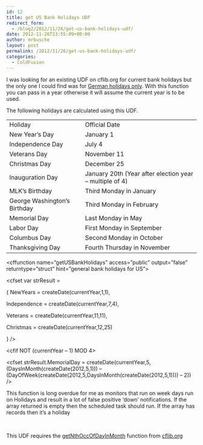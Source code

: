 ```yaml
---
id: 12
title: get US Bank Holidays UDF
redirect_form:
  - /blog2/2012/11/26/get-us-bank-holidays-udf/
date: 2012-11-26T23:55:09+00:00
author: mrbusche
layout: post
permalink: /2012/11/26/get-us-bank-holidays-udf/
categories:
  - ColdFusion
---
```

I was looking for an existing UDF on cflib.org for current bank holidays but the only one I could find was for <a href="http://cflib.org/udf/getBankHolidays" target="_blank">German holidays only</a>. With this function you can pass in a year otherwise it will assume the current year is to be used.

The following holidays are calculated using this UDF.

<table>
  <tr>
    <td>Holiday</td>
    <td>Official Date</td>
  </tr>
  <tr>
    <td>New Year&#8217;s Day</td>
    <td>January 1</td>
  </tr>
  <tr>
    <td>Independence Day</td>
    <td>July 4</td>
  </tr>
  <tr>
    <td>Veterans Day</td>
    <td>November 11</td>
  </tr>
  <tr>
    <td>Christmas Day</td>
    <td>December 25</td>
  </tr>
  <tr>
    <td>Inauguration Day</td>
    <td>January 20th (Year after election year &#8211; multiple of 4)</td>
  </tr>
  <tr>
    <td>MLK&#8217;s Birthday</td>
    <td>Third Monday in January</td>
  </tr>
  <tr>
    <td>George Washington&#8217;s Birthday</td>
    <td>Third Monday in February</td>
  </tr>
  <tr>
    <td>Memorial Day</td>
    <td>Last Monday in May</td>
  </tr>
  <tr>
    <td>Labor Day</td>
    <td>First Monday in September</td>
  </tr>
  <tr>
    <td>Columbus Day</td>
    <td>Second Monday in October</td>
  </tr>
  <tr>
    <td>Thanksgiving Day</td>
    <td>Fourth Thursday in November</td>
  </tr>
</table>

<cffunction name=&#8221;getUSBankHolidays&#8221; access=&#8221;public&#8221; output=&#8221;false&#8221; returntype=&#8221;struct&#8221; hint=&#8221;general bank holidays for US&#8221;>

<cfargument name=&#8221;iYear&#8221; default=&#8221;#Year(now())#&#8221; />

<cfset var currentYear = arguments.iYear />

<cfset var strResult =

{ NewYears = createDate(currentYear,1,1),

Independence = createDate(currentYear,7,4),

Veterans = createDate(currentYear,11,11),

Christmas = createDate(currentYear,12,25)

} />

<cfif NOT (currentYear &#8211; 1) MOD 4>

<cfset strResult.Inauguration = createDate(currentYear,1,20) />

</cfif>

<cfset strResult.MLKBirthday = createDate(currentYear,1,GetNthOccOfDayInMonth(3,2,1,currentYear)) />

<cfset strResult.WashingtonsBirthday = createDate(currentYear,2,GetNthOccOfDayInMonth(3,2,2,currentYear)) />

<cfset strResult.MemorialDay = createDate(currentYear,5,(DaysInMonth(createDate(2012,5,1))) &#8211; (DayOfWeek(createDate(2012,5,DaysInMonth(createDate(2012,5,1)))) &#8211; 2)) />

<cfset strResult.LaborDay = createDate(currentYear,9,GetNthOccOfDayInMonth(1,2,9,currentYear)) />

<cfset strResult.ColumbusDay = createDate(currentYear,10,GetNthOccOfDayInMonth(2,2,10,currentYear)) />

<cfset strResult.Thanksgiving = createDate(currentYear,11,GetNthOccOfDayInMonth(4,6,11,currentYear)) />

<cfreturn strResult />

</cffunction>

This function is long overdue for me as monitors that run on week days run on Holidays and result in a lot of false positive &#8216;down&#8217; notifications. If the array returned is empty then the scheduled task should run. If the array has records then it&#8217;s a holiday

&nbsp;

This UDF requires the <a href="http://cflib.org/index.cfm?event=page.udfbyid&udfid=179" target="_blank">getNthOccOfDayInMonth</a> function from <a href="http://cflib.org/" target="_blank">cflib.org</a>